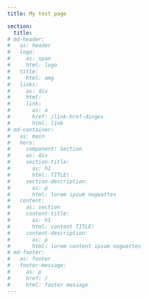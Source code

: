 ```yaml
---
title: My test page

section:
  title: 
# md-header:
#   as: header
#   logo:
#     as: span
#     html: logo
#   title:
#     html: omg
#   links:
#     as: div
#     html:
#     link:
#       as: a
#       href: /link-href-dinges
#       html: link
# md-container:
#   as: main
#   hero:
#     component: Section
#     as: div
#     section-title:
#       as: h1
#       html: TITLE!
#     section-description:
#       as: p
#       html: lorem ipsum nogwattes
#   content:
#     as: section
#     content-title:
#       as: h1
#       html: content TITLE!
#     content-description:
#       as: p
#       html: lorem content ipsum nogwattes
# md-footer:
#   as: footer
#   footer-message:
#     as: p
#     href: /
#     html: footer message
---
```

